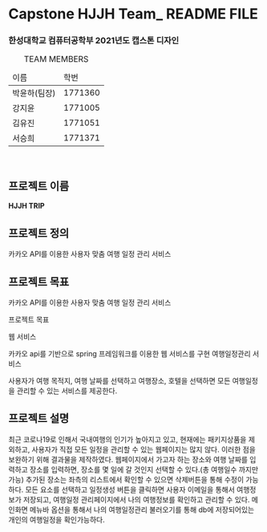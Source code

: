 # Capstone HJJH Team_ README FILE
### 한성대학교 컴퓨터공학부 2021년도 캡스톤 디자인 
<table>
  <caption> TEAM MEMBERS</caption>
  <thead>
    <tr>
      <td>이름</td> <td>학번</td>
    </tr>
   <thead>
   <tbody>
     <tr>
       <td>박윤하(팀장)</td><td>1771360</td>
     </tr>
      <tr>
       <td>강지윤</td><td>1771005</td>
        </tr>
      <tr>  
        <td>김유진</td><td>1771051</td>
        </tr>
       <tr> 
        <td>서승희</td><td>1771371</td>
     </tr>
  </tbody>
</table>
<br>

## 프로젝트 이름

<b> HJJH TRIP</b>

## 프로젝트 정의

<p>
카카오 API를 이용한 사용자 맞춤 여행 일정 관리 서비스
</p>

## 프로젝트 목표

<p>
  카카오 API를 이용한 사용자 맞춤 여행 일정 관리 서비스

프로젝트 목표

웹 서비스

카카오 api를 기반으로 spring 프레임워크를 이용한 웹 서비스를 구현
여행일정관리 서비스

사용자가 여행 목적지, 여행 날짜를 선택하고 여행장소, 호텔을 선택하면 모든 여행일정을 관리할 수 있는 서비스를 제공한다.

</p>

## 프로젝트 설명

<p>
최근 코로나19로 인해서 국내여행의 인기가 높아지고 있고, 현재에는 패키지상품을 제외하고, 사용자가 직접 모든 일정을 관리할 수 있는 
웹페이지는 많지 않다. 이러한 점을 보완하기 위해 결과물을 제작하였다.
웹페이지에서 가고자 하는 장소와 여행 날짜를 입력하고 장소를 입력하면, 장소를 몇 일에 갈 것인지 선택할 수 있다.(총 여행일수 까지만 가능)
추가된 장소는 좌측의 리스트에서 확인할 수 있으면 삭제버튼을 통해 수정이 가능하다.
모든 요소를 선택하고 일정생성 버튼을 클릭하면 사용자 이메일을 통해서 여행정보가 저장되고, 여행일정 관리페이지에서 나의 여행정보를 확인하고 관리할 수 있다.
메인화면 메뉴바 옵션을 통해서 나의 여행일정관리 불러오기를 통해 db에 저장되어있는 개인의 여행일정을 확인가능하다.

</p>

